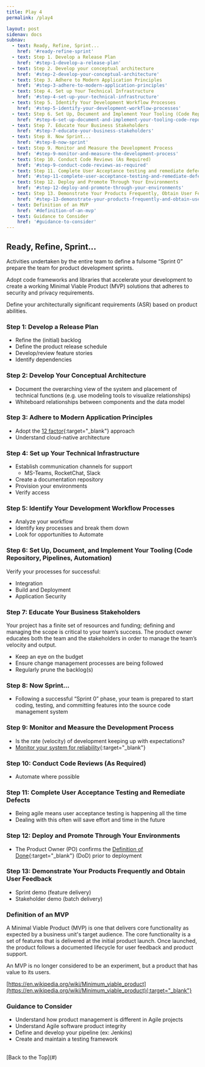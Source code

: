```yaml
---
title: Play 4
permalink: /play4

layout: post
sidenav: docs
subnav: 
  - text: Ready, Refine, Sprint...
    href: '#ready-refine-sprint'
  - text: Step 1. Develop a Release Plan 
    href: '#step-1-develop-a-release-plan'
  - text: Step 2. Develop your conceptual architecture
    href: '#step-2-develop-your-conceptual-architecture'
  - text: Step 3. Adhere to Modern Application Principles
    href: '#step-3-adhere-to-modern-application-principles'
  - text: Step 4. Set up Your Technical Infrastructure
    href: '#step-4-set-up-your-technical-infrastructure'
  - text: Step 5. Identify Your Development Workflow Processes
    href: '#step-5-identify-your-development-workflow-processes'
  - text: Step 6. Set Up, Document and Implement Your Tooling (Code Repository, Pipelines, Automation)
    href: '#step-6-set-up-document-and-implement-your-tooling-code-repository-pipelines-automation'
  - text: Step 7. Educate Your Business Stakeholders
    href: '#step-7-educate-your-business-stakeholders'
  - text: Step 8. Now Sprint...
    href: '#step-8-now-sprint'
  - text: Step 9. Monitor and Measure the Development Process
    href: '#step-9-monitor-and-measure-the-development-process'
  - text: Step 10. Conduct Code Reviews (As Required)
    href: '#step-9-conduct-code-reviews-as-required'
  - text: Step 11. Complete User Acceptance testing and remediate defects
    href: '#step-11-complete-user-acceptance-testing-and-remediate-defects'
  - text: Step 12. Deploy and Promote Through Your Environments
    href: '#step-12-deploy-and-promote-through-your-environments'
  - text: Step 13. Demonstrate Your Products Frequently, Obtain User Feedback 
    href: '#step-13-demonstrate-your-products-frequently-and-obtain-user-feedback'
  - text: Definition of an MVP
    href: '#definition-of-an-mvp'
  - text: Guidance to Consider
    href: '#guidance-to-consider'
---
```

## Ready, Refine, Sprint...
Activities undertaken by the entire team to define a fulsome “Sprint 0”  prepare the team for product development sprints.  

Adopt code frameworks and libraries that accelerate your development to create a working Minimal Viable Product (MVP) solutions that adheres to security and privacy requirements.

Define your architecturally significant requirements (ASR) based on product abilities.

### Step 1: Develop a Release Plan 
-	Refine the (initial) backlog
-	Define the product release schedule
-	Develop/review feature stories
-	Identify dependencies

### Step 2: Develop Your Conceptual Architecture
- Document the overarching view of the system and placement of technical functions (e.g. use modeling tools to visualize relationships)
- Whiteboard relationships between components and the data model

### Step 3: Adhere to Modern Application Principles
-	Adopt the [12 factor](https://en.wikipedia.org/wiki/Twelve-Factor_App_methodology){:target="_blank"} approach
-	Understand cloud-native architecture

### Step 4: Set up Your Technical Infrastructure
- Establish communication channels for support
    - MS-Teams, RocketChat, Slack
- Create a documentation repository
- Provision your environments
- Verify access

### Step 5: Identify Your Development Workflow Processes
-	Analyze your workflow
-	Identify key processes and break them down 
- Look for opportunities to Automate

### Step 6: Set Up, Document, and Implement Your Tooling (Code Repository, Pipelines, Automation)
Verify your  processes for successful:
- Integration
- Build and Deployment
- Application Security

### Step 7: Educate Your Business Stakeholders
Your project has a finite set of resources and funding; defining and managing the scope is critical to your team’s success. The product owner educates both the team and the stakeholders in order to manage the team’s velocity and output.
-	Keep an eye on the budget
-	Ensure change management processes are being followed
-	Regularly prune the backlog(s)

### Step 8: Now Sprint...
- Following a successful “Sprint 0” phase, your team is prepared to start coding, testing, and committing features into the source code management system

### Step 9: Monitor and Measure the Development Process
-	Is the rate (velocity) of development keeping up with expectations?
-	[Monitor your system for reliability](https://aspetraining.com/resources/blog/system-monitoring-age-of-site-reliability-engineering){:target="_blank"}

### Step 10: Conduct Code Reviews (As Required)
-	Automate where possible

### Step 11: Complete User Acceptance Testing and Remediate Defects
- Being agile means user acceptance testing is happening all the time
- Dealing with this often will save effort and time in the future

### Step 12: Deploy and Promote Through Your Environments
- The Product Owner (PO) confirms the [Definition of Done](https://www.scrum.org/forum/scrum-forum/5438/product-owner-and-definition-done){:target="_blank"} (DoD) prior to deployment

### Step 13: Demonstrate Your Products Frequently and Obtain User Feedback  
- Sprint demo (feature delivery)
- Stakeholder demo (batch delivery)

### Definition of an MVP
A Minimal Viable Product (MVP) is one that delivers core functionality as expected by a business unit's target audience. The core functionality is a set of features that is delivered at the initial product  launch. Once launched, the product follows a documented lifecycle for user feedback and product support.

An MVP is no longer considered to be an experiment, but a product that has value to its users.

[https://en.wikipedia.org/wiki/Minimum_viable_product](https://en.wikipedia.org/wiki/Minimum_viable_product){:target="_blank"}

### Guidance to Consider
-	Understand how product management is different in Agile projects
-	Understand Agile software product integrity
-	Define and develop your pipeline (ex: Jenkins)
-	Create and maintain a testing framework

<br/>
[Back to the Top](#)
